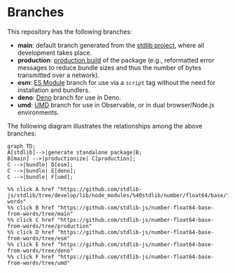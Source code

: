<!--

@license Apache-2.0

Copyright (c) 2022 The Stdlib Authors.

Licensed under the Apache License, Version 2.0 (the "License");
you may not use this file except in compliance with the License.
You may obtain a copy of the License at

    http://www.apache.org/licenses/LICENSE-2.0

Unless required by applicable law or agreed to in writing, software
distributed under the License is distributed on an "AS IS" BASIS,
WITHOUT WARRANTIES OR CONDITIONS OF ANY KIND, either express or implied.
See the License for the specific language governing permissions and
limitations under the License.

-->

# Branches

This repository has the following branches:

-   **main**: default branch generated from the [stdlib project][stdlib-url], where all development takes place.
-   **production**: [production build][production-url] of the package (e.g., reformatted error messages to reduce bundle sizes and thus the number of bytes transmitted over a network).
-   **esm**: [ES Module][esm-url] branch for use via a `script` tag without the need for installation and bundlers.
-   **deno**: [Deno][deno-url] branch for use in Deno.
-   **umd**: [UMD][umd-url] branch for use in Observable, or in dual browser/Node.js environments.

The following diagram illustrates the relationships among the above branches:

```mermaid
graph TD;
A[stdlib]-->|generate standalone package|B;
B[main] -->|productionize| C[production];
C -->|bundle| D[esm];
C -->|bundle| E[deno];
C -->|bundle| F[umd];

%% click A href "https://github.com/stdlib-js/stdlib/tree/develop/lib/node_modules/%40stdlib/number/float64/base/from-words"
%% click B href "https://github.com/stdlib-js/number-float64-base-from-words/tree/main"
%% click C href "https://github.com/stdlib-js/number-float64-base-from-words/tree/production"
%% click D href "https://github.com/stdlib-js/number-float64-base-from-words/tree/esm"
%% click E href "https://github.com/stdlib-js/number-float64-base-from-words/tree/deno"
%% click F href "https://github.com/stdlib-js/number-float64-base-from-words/tree/umd"
```

[stdlib-url]: https://github.com/stdlib-js/stdlib/tree/develop/lib/node_modules/%40stdlib/number/float64/base/from-words
[production-url]: https://github.com/stdlib-js/number-float64-base-from-words/tree/production
[deno-url]: https://github.com/stdlib-js/number-float64-base-from-words/tree/deno
[umd-url]: https://github.com/stdlib-js/number-float64-base-from-words/tree/umd
[esm-url]: https://github.com/stdlib-js/number-float64-base-from-words/tree/esm